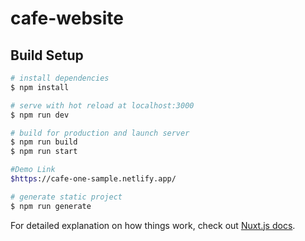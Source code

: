 # cafe-website

## Build Setup

```bash
# install dependencies
$ npm install

# serve with hot reload at localhost:3000
$ npm run dev

# build for production and launch server
$ npm run build
$ npm run start

#Demo Link
$https://cafe-one-sample.netlify.app/

# generate static project
$ npm run generate
```

For detailed explanation on how things work, check out [Nuxt.js docs](https://nuxtjs.org).
